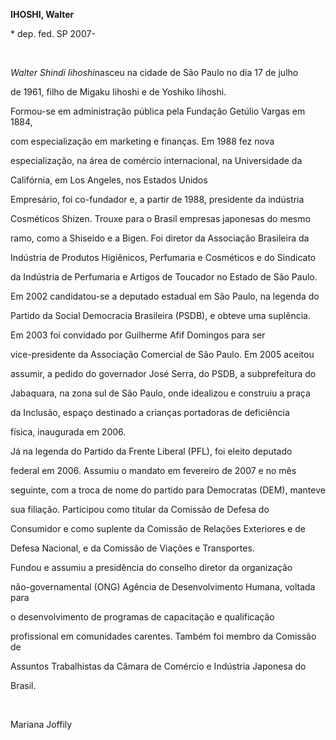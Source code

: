 **IHOSHI, Walter**



\* dep. fed. SP 2007-



 



*Walter Shindi Iihoshi*nasceu na cidade de São Paulo no dia 17 de julho

de 1961, filho de Migaku Iihoshi e de Yoshiko Iihoshi.



Formou-se em administração pública pela Fundação Getúlio Vargas em 1884,

com especialização em marketing e finanças. Em 1988 fez nova

especialização, na área de comércio internacional, na Universidade da

Califórnia, em Los Angeles, nos Estados Unidos



Empresário, foi co-fundador e, a partir de 1988, presidente da indústria

Cosméticos Shizen. Trouxe para o Brasil empresas japonesas do mesmo

ramo, como a Shiseido e a Bigen. Foi diretor da Associação Brasileira da

Indústria de Produtos Higiênicos, Perfumaria e Cosméticos e do Sindicato

da Indústria de Perfumaria e Artigos de Toucador no Estado de São Paulo.



Em 2002 candidatou-se a deputado estadual em São Paulo, na legenda do

Partido da Social Democracia Brasileira (PSDB), e obteve uma suplência.

Em 2003 foi convidado por Guilherme Afif Domingos para ser

vice-presidente da Associação Comercial de São Paulo. Em 2005 aceitou

assumir, a pedido do governador José Serra, do PSDB, a subprefeitura do

Jabaquara, na zona sul de São Paulo, onde idealizou e construiu a praça

da Inclusão, espaço destinado a crianças portadoras de deficiência

física, inaugurada em 2006.



Já na legenda do Partido da Frente Liberal (PFL), foi eleito deputado

federal em 2006. Assumiu o mandato em fevereiro de 2007 e no mês

seguinte, com a troca de nome do partido para Democratas (DEM), manteve

sua filiação. Participou como titular da Comissão de Defesa do

Consumidor e como suplente da Comissão de Relações Exteriores e de

Defesa Nacional, e da Comissão de Viações e Transportes.



Fundou e assumiu a presidência do conselho diretor da organização

não-governamental (ONG) Agência de Desenvolvimento Humana, voltada para

o desenvolvimento de programas de capacitação e qualificação

profissional em comunidades carentes. Também foi membro da Comissão de

Assuntos Trabalhistas da Câmara de Comércio e Indústria Japonesa do

Brasil.



 



Mariana Joffily



